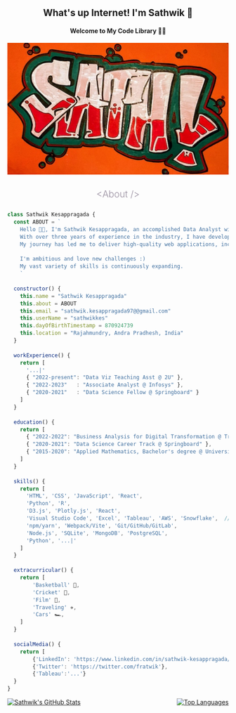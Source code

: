 <div style="text-align: center;">

## What's up Internet! I'm Sathwik 👋

#### Welcome to My Code Library 👨‍💻

</div>

<p align="center">
  <img src="sath.JPG" alt="Sathwik Kesappragada" />
</p>

<h2 align="center" style="font-weight: 300; color: #988e9f; margin-bottom: 25px;">&lt;About /&gt;</h2> 

```javascript
class Sathwik Kesappragada {
  const ABOUT = `
    Hello 👋👋, I'm Sathwik Kesappragada, an accomplished Data Analyst with a passion for crafting user-centric web solutions.
    With over three years of experience in the industry, I have developed a keen expertise in HTML, CSS, JavaScript, and Vue.js.
    My journey has led me to deliver high-quality web applications, including a notable project that significantly improved user engagement.

    I'm ambitious and love new challenges :)
    My vast variety of skills is continuously expanding.
    `

  constructor() {
    this.name = "Sathwik Kesappragada"
    this.about = ABOUT
    this.email = "sathwik.kesappragada97@@gmail.com"
    this.userName = "sathwikkes"
    this.dayOfBirthTimestamp = 870924739
    this.location = "Rajahmundry, Andra Pradhesh, India"
  }

  workExperience() {
    return [
      '...|'
      { "2022-present": "Data Viz Teaching Asst @ 2U" },
      { "2022-2023"   : "Associate Analyst @ Infosys" },
      { "2020-2021"   : "Data Science Fellow @ Springboard" }
    ]
  }

  education() {
    return [
      { "2022-2022": "Business Analysis for Digital Transformation @ Trinity College" },
      { "2020-2021": "Data Science Career Track @ Springboard" },
      { "2015-2020": "Applied Mathematics, Bachelor's degree @ University of California, Riverside" }
    ]
  }

  skills() {
    return [
      'HTML', 'CSS', 'JavaScript', 'React',
      'Python', 'R',
      'D3.js', 'Plotly.js', 'React', 
      'Visual Studio Code', 'Excel', 'Tableau', 'AWS', 'Snowflake',  // ->> Developer Tools
      'npm/yarn', 'Webpack/Vite', 'Git/GitHub/GitLab',
      'Node.js', 'SQLite', 'MongoDB', 'PostgreSQL',
      'Python', '...|'
    ]
  }

  extracurricular() {
    return [
        'Basketball' 🏀,
        'Cricket' 🏏, 
        'Film' 🎥, 
        'Traveling' ✈️, 
        'Cars' 🏎️, 
    ]
  }

  socialMedia() {
    return [
        {'LinkedIn': 'https://www.linkedin.com/in/sathwik-kesappragada/'},
        {'Twitter': 'https://twitter.com/fratwik'},
        {'Tableau':'...'}
  }
}
```

<div style="display: flex; justify-content: space-between;">
  <a href="https://github.com/sathwikkes/github-readme-stats">
    <img src="https://github-readme-stats.vercel.app/api?username=sathwikkes&count_private=true&show_icons=true&theme=radical&hide_rank=false" alt="Sathwik's GitHub Stats">
  </a>
  <a href="https://github.com/sathwikkes/github-readme-stats">
    <img src="https://github-readme-stats.vercel.app/api/top-langs/?username=sathwikkes&layout=compact" alt="Top Languages">
  </a>
</div>
